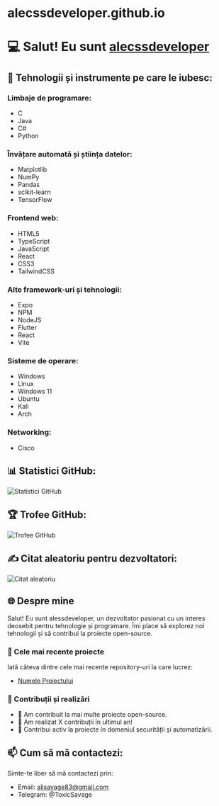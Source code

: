 # alecssdeveloper.github.io

# 💻 Salut! Eu sunt [alecssdeveloper](https://github.com/alecssdeveloper)

## 🚀 Tehnologii și instrumente pe care le iubesc:
### Limbaje de programare:
- C
- Java
- C#
- Python

### Învățare automată și știința datelor:
- Matplotlib
- NumPy
- Pandas
- scikit-learn
- TensorFlow

### Frontend web:
- HTML5
- TypeScript
- JavaScript
- React
- CSS3
- TailwindCSS

### Alte framework-uri și tehnologii:
- Expo
- NPM
- NodeJS
- Flutter
- React
- Vite

### Sisteme de operare:
- Windows
- Linux
- Windows 11
- Ubuntu
- Kali
- Arch

### Networking:
- Cisco

## 📊 Statistici GitHub:
![Statistici GitHub](https://github-readme-stats.vercel.app/api?username=alecssdeveloper&show_icons=true)

## 🏆 Trofee GitHub:
![Trofee GitHub](https://github-profile-trophy.vercel.app/?username=alecssdeveloper)

## ✍️ Citat aleatoriu pentru dezvoltatori:
![Citat aleatoriu](https://quotes-github-readme.vercel.app/api)

## 🌐 Despre mine
Salut! Eu sunt alessdeveloper, un dezvoltator pasionat cu un interes deosebit pentru tehnologie și programare. Îmi place să explorez noi tehnologii și să contribui la proiecte open-source.

### 🔧 Cele mai recente proiecte
Iată câteva dintre cele mai recente repository-uri la care lucrez:
- [Numele Proiectului](link_catre_proiect)

### 🎯 Contribuții și realizări
- 🌟 Am contribuit la mai multe proiecte open-source.
- 🏅 Am realizat X contribuții în ultimul an!
- 📣 Contribui activ la proiecte în domeniul securității și automatizării.

## 📫 Cum să mă contactezi:
Simte-te liber să mă contactezi prin:
- Email: alisavage83@gmail.com
- Telegram: @ToxicSavage
